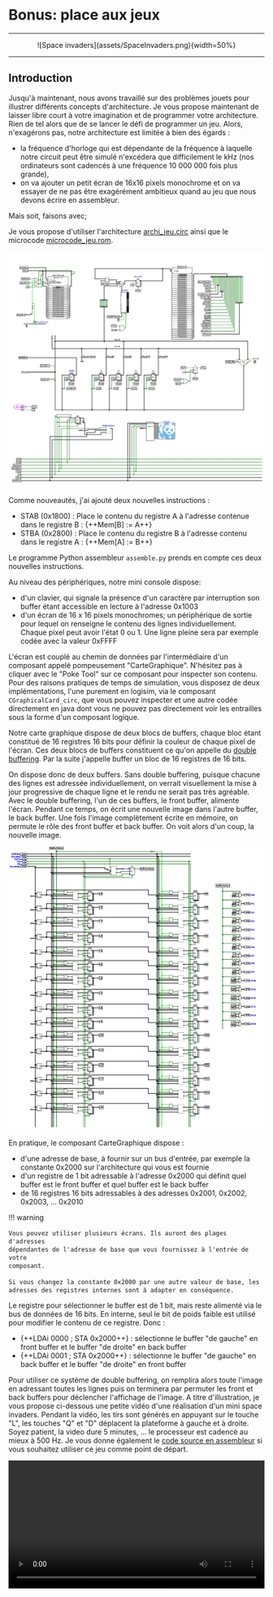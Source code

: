 # Bonus: place aux jeux

--- 

<center>
![Space invaders](assets/SpaceInvaders.png){width=50%}
</center>

--- 

## Introduction 

Jusqu'à maintenant, nous avons travaillé sur des problèmes jouets pour illustrer différents concepts d'architecture. Je vous propose maintenant de laisser libre court à votre imagination et de programmer votre architecture. Rien de tel alors que de se lancer le défi de programmer un jeu. Alors, n'exagérons pas, notre architecture est limitée à bien des égards : 

- la fréquence d'horloge qui est dépendante de la fréquence à laquelle notre circuit peut être simulé n'excédera que difficilement le kHz (nos ordinateurs sont cadencés à une fréquence 10 000 000 fois plus grande), 
- on va ajouter un petit écran de 16x16 pixels monochrome et on va essayer de ne pas être exagérément ambitieux quand au jeu que nous devons écrire en assembleur. 

Mais soit, faisons avec;

Je vous propose d'utiliser l'architecture [archi_jeu.circ](https://raw.githubusercontent.com/jeremyfix/Architecture/refs/heads/main/TP-Evolution/archi_jeu.circ) ainsi que le microcode [microcode_jeu.rom](https://raw.githubusercontent.com/jeremyfix/Architecture/refs/heads/main/TP-Evolution/Microcodes/microcode_jeu.rom).

![Architecture augmentée d'un clavier et d'un écran](assets/archi_jeu.png)

Comme nouveautés, j'ai ajouté deux nouvelles instructions :

- STAB (0x1800) : Place le contenu du registre A à l'adresse contenue dans le registre B : {++Mem[B] := A++}
- STBA (0x2800) : Place le contenu du registre B à l'adresse contenu dans le registre A : {++Mem[A] := B++}

Le programme Python assembleur `assemble.py` prends en compte ces deux nouvelles instructions. 

Au niveau des périphériques, notre mini console dispose:

- d'un clavier, qui signale la présence d'un caractère par interruption son buffer étant accessible en lecture à l'adresse 0x1003
- d'un écran de 16 x 16 pixels monochromes; un périphérique de sortie pour lequel on renseigne le contenu des lignes individuellement. Chaque pixel peut avoir l'état 0 ou 1. Une ligne pleine sera par exemple codée avec la valeur 0xFFFF

L'écran est couplé au chemin de données par l'intermédiaire d'un composant appelé pompeusement "CarteGraphique". N'hésitez pas à cliquer avec le "Poke Tool" sur ce composant pour inspecter son contenu. Pour des raisons pratiques de temps de simulation, vous disposez de deux implémentations, l'une purement en logisim, via le composant `CGraphicalCard_circ`, que vous pouvez inspecter et une autre codée directement en java dont vous ne pouvez pas directement voir les entrailles sous la forme d'un composant logique.

Notre carte graphique dispose de deux blocs de buffers, chaque bloc étant constitué de 16 registres 16 bits pour définir la couleur de chaque pixel de l'écran. Ces deux blocs de buffers constituent ce qu'on appelle du [double buffering](https://en.wikipedia.org/wiki/Multiple_buffering#Double_buffering_in_computer_graphics). Par la suite j'appelle buffer un bloc de 16 registres de 16 bits. 

On dispose donc de deux buffers. Sans double buffering, puisque chacune des lignes est adressée individuellement, on verrait visuellement la mise à jour progressive de chaque ligne et le rendu ne serait pas très agréable. Avec le double buffering, l'un de ces buffers, le front buffer, alimente l'écran. Pendant ce temps, on écrit une nouvelle image dans l'autre buffer, le back buffer. Une fois l'image complètement écrite en mémoire, on permute le rôle des front buffer et back buffer. On voit alors d'un coup, la nouvelle image. 

![Composant de carte graphique implémentant le double buffering](assets/double_buffer.png)

En pratique, le composant CarteGraphique dispose :

- d'une adresse de base, à fournir sur un bus d'entrée, par exemple la constante
  0x2000 sur l'architecture qui vous est fournie
- d'un registre de 1 bit adressable à l'adresse 0x2000 qui définit quel buffer est le front buffer et quel buffer est le back buffer
- de 16 registres 16 bits adressables à des adresses 0x2001, 0x2002, 0x2003, ... 0x2010

!!! warning

	Vous pouvez utiliser plusieurs écrans. Ils auront des plages d'adresses
	dépendantes de l'adresse de base que vous fournissez à l'entrée de votre
	composant.

	Si vous changez la constante 0x2000 par une autre valeur de base, les
	adresses des registres internes sont à adapter en conséquence.


Le registre pour sélectionner le buffer est de 1 bit, mais reste alimenté via le bus de données de 16 bits. En interne, seul le bit de poids faible est utilisé pour modifier le contenu de ce registre. Donc :

- {++LDAi 0000 ; STA 0x2000++} : sélectionne le buffer "de gauche" en front buffer et le buffer "de droite" en back buffer
- {++LDAi 0001 ; STA 0x2000++} : sélectionne le buffer "de gauche" en back buffer et le buffer "de droite" en front buffer

Pour utiliser ce système de double buffering, on remplira alors toute l'image en adressant toutes les lignes puis on terminera par permuter les front et back buffers pour déclencher l'affichage de l'image. A titre d'illustration, je vous propose ci-dessous une petite vidéo d'une réalisation d'un mini space invaders. Pendant la vidéo, les tirs sont générés en appuyant sur le touche "L", les touches "Q" et "D" déplacent la plateforme à gauche et à droite. Soyez patient, la video dure 5 minutes, ... le processeur est cadencé au mieux à 500 Hz. Je vous donne également le [code source en assembleur](https://raw.githubusercontent.com/jeremyfix/Architecture/refs/heads/main/TP-Evolution/ASM/jeu.asm) si vous souhaitez utiliser ce jeu comme point de départ.

<video controls autoplay loop width="100%">
<source src="../videos/archi-jeu.webm" type="video/webm" />

Download the <a href="../videos/archi-jeu.webm">WEBM</a>
video.
</video>



